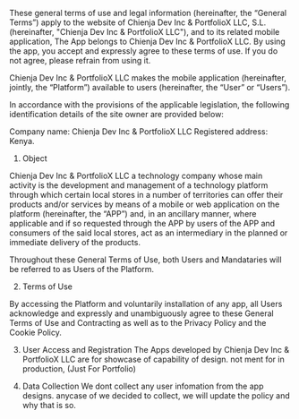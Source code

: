 These general terms of use and legal information (hereinafter, the “General Terms”) apply to the website of Chienja Dev Inc & PortfolioX LLC, S.L. (hereinafter, "Chienja Dev Inc & PortfolioX LLC"),  and to its related mobile application, The App belongs to Chienja Dev Inc & PortfolioX LLC. By using the app, you accept and expressly agree to these terms of use. If you do not agree, please refrain from using it.

Chienja Dev Inc & PortfolioX LLC makes the mobile application (hereinafter, jointly, the “Platform”) available to users (hereinafter, the “User” or “Users”).

In accordance with the provisions of the applicable legislation, the following identification details of the site owner are provided below:

Company name: Chienja Dev Inc & PortfolioX LLC
Registered address: Kenya.
1. Object

Chienja Dev Inc & PortfolioX LLC a technology company whose main activity is the development and management of a technology platform through which certain local stores in a number of territories can offer their products and/or services by means of a mobile or web application on the platform (hereinafter, the “APP”) and, in an ancillary manner, where applicable and if so requested through the APP by users of the APP and consumers of the said local stores, act as an intermediary in the planned or immediate delivery of the products.


Throughout these General Terms of Use, both Users and Mandataries will be referred to as Users of the Platform.

2. Terms of Use

By accessing the Platform and voluntarily installation of any app, all Users acknowledge and expressly and unambiguously agree to these General Terms of Use and Contracting as well as to the Privacy Policy and the Cookie Policy.

3. User Access and Registration
The Apps developed by Chienja Dev Inc & PortfolioX LLC are for showcase of capability of design. not ment for in production, (Just For Portfolio)

5. Data Collection
We dont collect any user infomation from the app designs. anycase of we decided to collect, we will update the policy and why that is so.